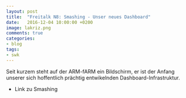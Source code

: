 ```yaml
---
layout: post
title:  "Freitalk N8: Smashing - Unser neues Dashboard"
date:   2016-12-04 10:00:00 +0200
image: lakriz.png
comments: true
categories:
- blog
tags:
- swk
---
```

Seit kurzem steht auf der ARM-fARM ein Bildschirm, er ist der Anfang unserer sich hoffentlich prächtig entwikelnden Dashboard-Infrastruktur.

- Link zu Smashing
